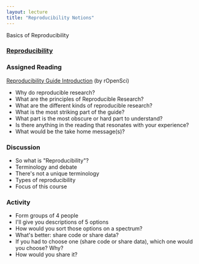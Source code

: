 ```yaml
---
layout: lecture
title: "Reproducibility Notions"
---
```


<p class="message">
  Basics of Reproducibility
</p>


<h3>
	<a href="" target="_blank">
		<span class="fa fa-picture-o fa-lg main-list-item-icon"></span> 
	Reproducibility</a>
</h3>


### Assigned Reading

<a href="http://ropensci.github.io/reproducibility-guide/sections/introduction/" target="_blank"><i class="fa fa-newspaper-o" aria-hidden="true"></i> Reproducibility Guide Introduction</a> (by rOpenSci)

- Why do reproducible research?
- What are the principles of Reproducible Research?
- What are the different kinds of reproducible research?
- What is the most striking part of the guide?
- What part is the most obscure or hard part to understand?
- Is there anything in the reading that resonates with your experience?
- What would be the take home message(s)?


### Discussion

- So what is "Reproducibility"?
- Terminology and debate
- There's not a unique terminology
- Types of reproducibility
- Focus of this course


### Activity

- Form groups of 4 people
- I'll give you descriptions of 5 options
- How would you sort those options on a spectrum?
- What's better: share code or share data?
- If you had to choose one (share code or share data), which one would you choose? Why?
- How would you share it?

